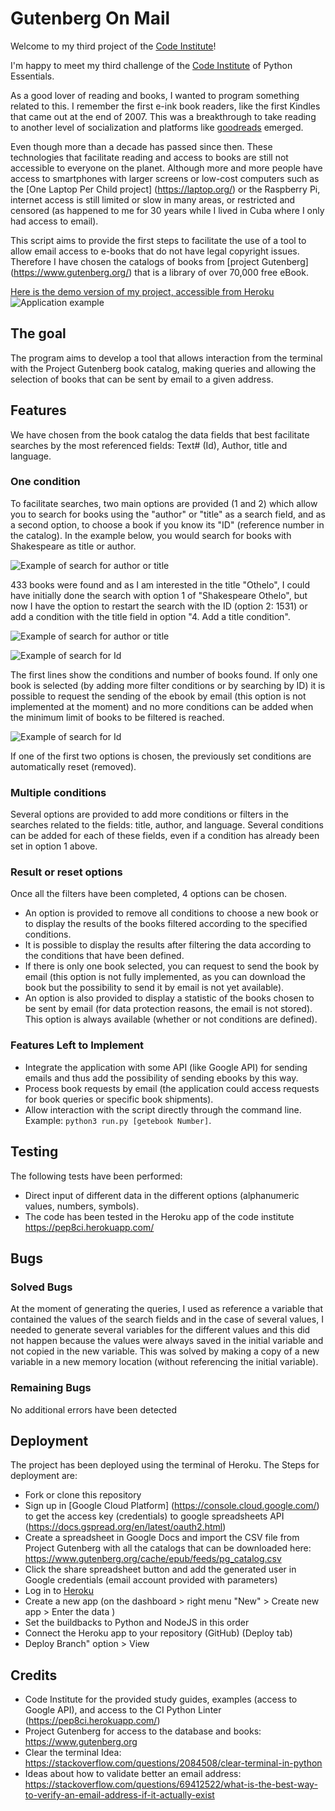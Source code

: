 # Gutenberg On Mail

Welcome to my third project of the [Code Institute](https://codeinstitute.net)!

I'm happy to meet my third challenge of the [Code Institute](https://codeinstitute.net) of Python Essentials. 

As a good lover of reading and books, I wanted to program something related to this. I remember the first e-ink book readers, like the first Kindles that came out at the end of 2007. This was a breakthrough to take reading to another level of socialization and platforms like [goodreads](https://www.goodreads.com/) emerged.

Even though more than a decade has passed since then. These technologies that facilitate reading and access to books are still not accessible to everyone on the planet. Although more and more people have access to smartphones with larger screens or low-cost computers such as the [One Laptop Per Child project] (https://laptop.org/) or the Raspberry Pi, internet access is still limited or slow in many areas, or restricted and censored (as happened to me for 30 years while I lived in Cuba where I only had access to email). 

This script aims to provide the first steps to facilitate the use of a tool to allow email access to e-books that do not have legal copyright issues. Therefore I have chosen the catalogs of books from [project Gutenberg] (https://www.gutenberg.org/) that is a library of over 70,000 free eBook.

[Here is the demo version of my project, accessible from Heroku](https://gutenberg-on-mail.herokuapp.com/)
![Application example](https://github.com/patchamama/PP3-GutenbergOnMail/blob/main/doc/PP3-screenshot.png)

## The goal

The program aims to develop a tool that allows interaction from the terminal with the Project Gutenberg book catalog, making queries and allowing the selection of books that can be sent by email to a given address.

## Features


We have chosen from the book catalog the data fields that best facilitate searches by the most referenced fields: Text# (Id), Author, title and language.

### One condition

To facilitate searches, two main options are provided (1 and 2) which allow you to search for books using the "author" or "title" as a search field, and as a second option, to choose a book if you know its "ID" (reference number in the catalog). In the example below, you would search for books with Shakespeare as title or author.

![Example of search for author or title](https://github.com/patchamama/PP3-GutenbergOnMail/blob/main/doc/example1.png)

433 books were found and as I am interested in the title "Othelo", I could have initially done the search with option 1 of "Shakespeare Othelo", but now I have the option to restart the search with the ID (option 2: 1531) or add a condition with the title field in option "4. Add a title condition". 

![Example of search for author or title](https://github.com/patchamama/PP3-GutenbergOnMail/blob/main/doc/example1.1.png)

![Example of search for Id](https://github.com/patchamama/PP3-GutenbergOnMail/blob/main/doc/example1.2.png)

The first lines show the conditions and number of books found. If only one book is selected (by adding more filter conditions or by searching by ID) it is possible to request the sending of the ebook by email (this option is not implemented at the moment) and no more conditions can be added when the minimum limit of books to be filtered is reached.

![Example of search for Id](https://github.com/patchamama/PP3-GutenbergOnMail/blob/main/doc/example1.3.png)

If one of the first two options is chosen, the previously set conditions are automatically reset (removed).

### Multiple conditions

 Several options are provided to add more conditions or filters in the searches related to the fields: title, author, and language. Several conditions can be added for each of these fields, even if a condition has already been set in option 1 above.


### Result or reset options

 Once all the filters have been completed, 4 options can be chosen. 

  - An option is provided to remove all conditions to choose a new book or to display the results of the books filtered according to the specified conditions.
  - It is possible to display the results after filtering the data according to the conditions that have been defined.
  - If there is only one book selected, you can request to send the book by email (this option is not fully implemented, as you can download the book but the possibility to send it by email is not yet available).
  - An option is also provided to display a statistic of the books chosen to be sent by email (for data protection reasons, the email is not stored). This option is always available (whether or not conditions are defined).

### Features Left to Implement

  - Integrate the application with some API (like Google API) for sending emails and thus add the possibility of sending ebooks by this way.
  - Process book requests by email (the application could access requests for book queries or specific book shipments).
  - Allow interaction with the script directly through the command line. Example: `python3 run.py [getebook Number]`. 


## Testing 

The following tests have been performed:
  - Direct input of different data in the different options (alphanumeric values, numbers, symbols).
  - The code has been tested in the Heroku app of the code institute https://pep8ci.herokuapp.com/
  

## Bugs

### Solved Bugs

At the moment of generating the queries, I used as reference a variable that contained the values of the search fields and in the case of several values, I needed to generate several variables for the different values and this did not happen because the values were always saved in the initial variable and not copied in the new variable. This was solved by making a copy of a new variable in a new memory location (without referencing the initial variable).

### Remaining Bugs

No additional errors have been detected

## Deployment

The project has been deployed using the terminal of Heroku. The Steps for deployment are:
  - Fork or clone this repository
  - Sign up in [Google Cloud Platform] (https://console.cloud.google.com/) to get the access key (credentials) to google spreadsheets API (https://docs.gspread.org/en/latest/oauth2.html)
  - Create a spreadsheet in Google Docs and import the CSV file from Project Gutenberg with all the catalogs that can be downloaded here: https://www.gutenberg.org/cache/epub/feeds/pg_catalog.csv
  - Click the share spreadsheet button and add the generated user in Google credentials (email account provided with parameters)
  - Log in to [Heroku](https://heroku.com)
  - Create a new app (on the dashboard > right menu "New" > Create new app > Enter the data )
  - Set the buildbacks to Python and NodeJS in this order
  - Connect the Heroku app to your repository (GitHub) (Deploy tab)
  - Deploy Branch" option > View

## Credits 

  - Code Institute for the provided study guides, examples (access to Google API), and access to the CI Python Linter (https://pep8ci.herokuapp.com/)
  - Project Gutenberg for access to the database and books: https://www.gutenberg.org
  - Clear the terminal Idea: https://stackoverflow.com/questions/2084508/clear-terminal-in-python
  - Ideas about how to validate better an email address: https://stackoverflow.com/questions/69412522/what-is-the-best-way-to-verify-an-email-address-if-it-actually-exist
